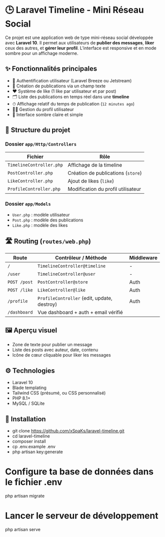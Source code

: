 # 🕒 Laravel Timeline - Mini Réseau Social

Ce projet est une application web de type mini-réseau social développée avec **Laravel 10**. Il permet aux utilisateurs de **publier des messages**, **liker** ceux des autres, et **gérer leur profil**. L’interface est responsive et en mode sombre pour un affichage moderne.



## ✨ Fonctionnalités principales

- 👤 Authentification utilisateur (Laravel Breeze ou Jetstream)
- 📝 Création de publications via un champ texte
- ❤️ Système de like (1 like par utilisateur et par post)
- 🗂 Liste des publications en temps réel dans une **timeline**
- ⏱ Affichage relatif du temps de publication (`12 minutes ago`)
- 👨‍🔧 Gestion du profil utilisateur
- 🌙 Interface sombre claire et simple



## 📁 Structure du projet

### Dossier `app/Http/Controllers`

| Fichier                  | Rôle                                       |
|--------------------------|--------------------------------------------|
| `TimelineController.php` | Affichage de la timeline                   |
| `PostController.php`     | Création de publications (`store`)         |
| `LikeController.php`     | Ajout de likes (`like`)                    |
| `ProfileController.php`  | Modification du profil utilisateur         |

### Dossier `app/Models`

- `User.php` : modèle utilisateur
- `Post.php` : modèle des publications
- `Like.php` : modèle des likes



## 🛣 Routing (`routes/web.php`)

| Route            | Contrôleur / Méthode   | Middleware         |
|------------------|------------------------|--------------------|
| `/`              | `TimelineController@timeline` | -              |
| `/user`          | `TimelineController@user`     | -              |
| `POST /post`     | `PostController@store`        | Auth            |
| `POST /like`     | `LikeController@like`         | Auth            |
| `/profile`       | `ProfileController` (edit, update, destroy) | Auth |
| `/dashboard`     | Vue dashboard + auth + email vérifié         |



## 🖼 Aperçu visuel


- Zone de texte pour publier un message
- Liste des posts avec auteur, date, contenu
- Icône de cœur cliquable pour liker les messages



## ⚙️ Technologies

- Laravel 10
- Blade templating
- Tailwind CSS (présumé, ou CSS personnalisé)
- PHP 8.1+
- MySQL / SQLite
  

## 🚀 Installation

- git clone https://github.com/xSpaKs/laravel-timeline.git
- cd laravel-timeline
- composer install
- cp .env.example .env
- php artisan key:generate

# Configure ta base de données dans le fichier .env
php artisan migrate

# Lancer le serveur de développement
php artisan serve
